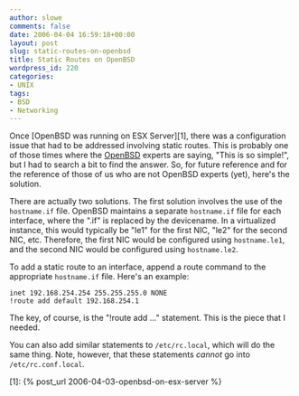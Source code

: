 ```yaml
---
author: slowe
comments: false
date: 2006-04-04 16:59:18+00:00
layout: post
slug: static-routes-on-openbsd
title: Static Routes on OpenBSD
wordpress_id: 220
categories:
- UNIX
tags:
- BSD
- Networking
---
```


Once [OpenBSD was running on ESX Server][1], there was a configuration issue that had to be addressed involving static routes. This is probably one of those times where the [OpenBSD](http://www.openbsd.org/) experts are saying, "This is so simple!", but I had to search a bit to find the answer. So, for future reference and for the reference of those of us who are not OpenBSD experts (yet), here's the solution.

There are actually two solutions. The first solution involves the use of the `hostname.if` file. OpenBSD maintains a separate `hostname.if` file for each interface, where the ".if" is replaced by the devicename. In a virtualized instance, this would typically be "le1" for the first NIC, "le2" for the second NIC, etc. Therefore, the first NIC would be configured using `hostname.le1`, and the second NIC would be configured using `hostname.le2`.

To add a static route to an interface, append a route command to the appropriate `hostname.if` file. Here's an example:

    inet 192.168.254.254 255.255.255.0 NONE
    !route add default 192.168.254.1

The key, of course, is the "!route add ..." statement. This is the piece that I needed.

You can also add similar statements to `/etc/rc.local`, which will do the same thing. Note, however, that these statements _cannot_ go into `/etc/rc.conf.local`.

[1]: {% post_url 2006-04-03-openbsd-on-esx-server %}
